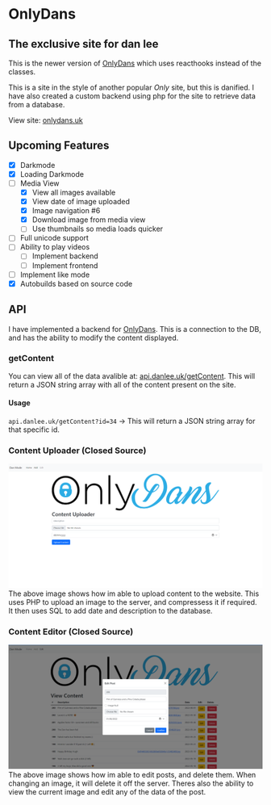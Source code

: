 # OnlyDans 
The exclusive site for dan lee
---
This is the newer version of [OnlyDans](https://github.com/dan-lee76/onlydans) which uses reacthooks instead of the classes.

This is a site in the style of another popular _Only_ site, but this is danified.
I have also created a custom backend using php for the site to retrieve data from a database.

View site: [onlydans.uk](https://go.danlee.uk/onlydans)

## Upcoming Features
- [x] Darkmode
- [x] Loading Darkmode
- [ ] Media View
  - [x] View all images available
  - [x] View date of image uploaded 
  - [x] Image navigation #6
  - [x] Download image from media view
  - [ ] Use thumbnails so media loads quicker
- [ ] Full unicode support
- [ ] Ability to play videos
  - [ ] Implement backend
  - [ ] Implement frontend
- [ ] Implement like mode
- [x] Autobuilds based on source code

## API
I have implemented a backend for [OnlyDans](https://go.danlee.uk/onlydans). This is a connection to the DB, and has the ability to modify the content displayed.
### getContent
You can view all of the data avalible at: [api.danlee.uk/getContent](https://api.danlee.uk/getContent). This will return a JSON string array with all of the content present on the site.
#### Usage
`api.danlee.uk/getContent?id=34` -> This will return a JSON string array for that specific id.

### Content Uploader (Closed Source)
![](.readme/contentuploader.png)
The above image shows how im able to upload content to the website. This uses PHP to upload an image to the server, and compressess it if required. It then uses SQL to add date and description to the database. 


### Content Editor (Closed Source)
![](.readme/contentedit.png)
The above image shows how im able to edit posts, and delete them. When changing an image, it will delete it off the server. Theres also the ability to view the current image and edit any of the data of the post.